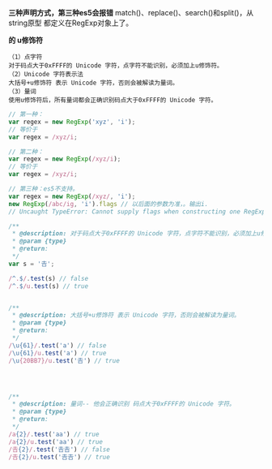 <!--
 * @Author: your name
 * @Date: 2020-01-17 16:33:58
 * @LastEditTime: 2020-01-17 18:20:31
 * @LastEditors: your name
 * @Description: In User Settings Edit
 * @FilePath: /miniProgram/Users/rainbow/Documents/工作/前端/learn/es6/RegExp.md
 -->

**三种声明方式，第三种es5会报错**
match()、replace()、search()和split()，从string原型 都定义在RegExp对象上了。

**的 u修饰符**

    （1）点字符
    对于码点大于0xFFFF的 Unicode 字符，点字符不能识别，必须加上u修饰符。
    （2）Unicode 字符表示法
    大括号+u修饰符 表示 Unicode 字符，否则会被解读为量词。
    （3）量词
    使用u修饰符后，所有量词都会正确识别码点大于0xFFFF的 Unicode 字符。
```javascript
// 第一种：
var regex = new RegExp('xyz', 'i');
// 等价于
var regex = /xyz/i;

// 第二种：
var regex = new RegExp(/xyz/i);
// 等价于
var regex = /xyz/i;

// 第三种：es5不支持。
var regex = new RegExp(/xyz/, 'i');
new RegExp(/abc/ig, 'i').flags // 以后面的参数为准，。输出i.
// Uncaught TypeError: Cannot supply flags when constructing one RegExp from another

/**
 * @description: 对于码点大于0xFFFF的 Unicode 字符，点字符不能识别，必须加上u修饰符。
 * @param {type} 
 * @return: 
 */
var s = '𠮷';

/^.$/.test(s) // false
/^.$/u.test(s) // true


/**
 * @description: 大括号+u修饰符 表示 Unicode 字符，否则会被解读为量词。
 * @param {type} 
 * @return: 
 */
/\u{61}/.test('a') // false
/\u{61}/u.test('a') // true
/\u{20BB7}/u.test('𠮷') // true




/**
 * @description: 量词-- 他会正确识别 码点大于0xFFFF的 Unicode 字符。
 * @param {type} 
 * @return: 
 */
/a{2}/.test('aa') // true
/a{2}/u.test('aa') // true
/𠮷{2}/.test('𠮷𠮷') // false
/𠮷{2}/u.test('𠮷𠮷') // true

